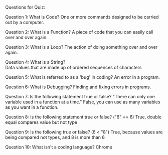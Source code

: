 Questions for Quiz:

Question 1: What is Code?
    One or more commands designed to be carried out by a computer.

Question 2: What is a Function?
    A piece of code that you can easily call over and over again.

Question 3: What is a Loop?
    The action of doing something over and over again.

Question 4: What is a String?  
    Data values that are made up of ordered sequences of characters

Question 5: What is referred to as a 'bug' in coding?
    An error in a program.
    
Question 6: What is Debugging?
    Finding and fixing errors in programs.

Question 7: Is the following statement true or false? "There can only one variable used in a function at a time."
    False, you can use as many variables as you want in a function.

Question 8: Is the following statement true or false? ("6" == 6)
    True, double equal compares value but not type

Question 9: Is the following true or false? (6 < "8") 
    True, because values are being compared not types, and 8 is more than 6
    
Question 10: What isn't a coding language?
    Chrome